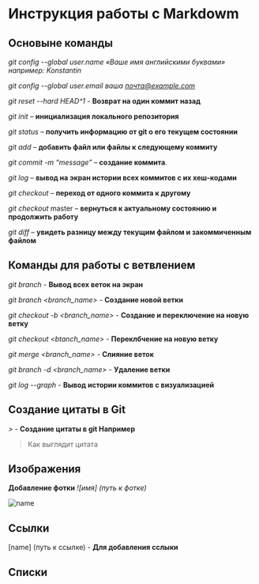# Инструкция работы с Markdowm

## Основыне команды
*git config --global user.name «Ваше имя английскими буквами»  например: Konstantin*

*git config --global user.email ваша почта@example.com*

*git reset --hard HEAD^1* - **Возврат на один коммит назад**

*git init* – **инициализация локального репозитория**

*git status* – **получить информацию от git о его текущем состоянии**

*git add* – **добавить файл или файлы к следующему коммиту**

*git commit -m “message”* – **создание коммита**.

*git log* – **вывод на экран истории всех коммитов с их хеш-кодами**

*git checkout* – **переход от одного коммита к другому**

*git checkout* master – **вернуться к актуальному состоянию и продолжить работу**

*git diff* – **увидеть разницу между текущим файлом и закоммиченным файлом**

## Команды для работы с ветвлением

*git branch* - **Вывод всех веток на экран**

*git branch <branch_name>* - **Создание новой ветки**

*git checkout -b <branch_name>* - **Cоздание и переключение на новую ветку**

*git checkout <btanch_name>* - **Переклбчение на новую ветку**

*git merge <branch_name>* - **Слияние веток**

*git branch -d <branch_name>* - **Удаление ветки**

*git log --graph* - **Вывод истории коммитов с визуализацией**

## Создание цитаты в Git

*>* - **Создание цитаты в git Например**
> Как выглядит цитата  

## Изображения 
**Добавление фотки** *![имя] (путь к фотке)*

![name](git.png)

## Ссылки

[name] (путь к ссылке) - **Для добавления сслыки**

## Списки


